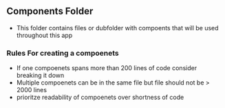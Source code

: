 ## Components Folder
- This folder contains files or dubfolder with compoents that will be used throughout this app

### Rules For creating a compoenets
- If one compoenets spans more than 200 lines of code consider breaking it down
- Multiple compoenets can be in the same file but file should not be > 2000 lines 
- prioritze readability of compoenets over shortness of code